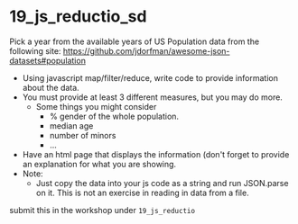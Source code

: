 # 19_js_reductio_sd

Pick a year from the available years of US Population data from the following site: https://github.com/jdorfman/awesome-json-datasets#population
+ Using javascript map/filter/reduce, write code to provide information about the data.
+ You must provide at least 3 different measures, but you may do more.
    + Some things you might consider
        + % gender of the whole population.
        + median age
        + number of minors
        + ...
+ Have an html page that displays the information (don't forget to provide an explanation for what you are showing.
+ Note: 
    + Just copy the data into your js code as a string and run JSON.parse on it. This is not an exercise in reading in data from a file.


submit this in the workshop under `19_js_reductio`